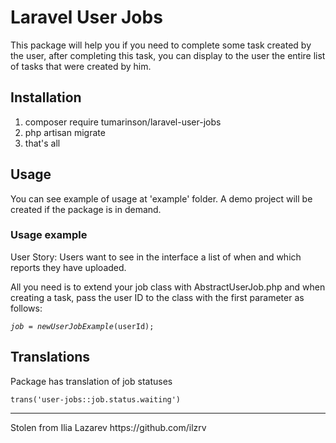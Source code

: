 # Laravel User Jobs

This package will help you if you need to complete some task created by the user, 
after completing this task, 
you can display to the user the entire list of tasks that were created by him.

## Installation
1) composer require tumarinson/laravel-user-jobs
2) php artisan migrate
3) that's all

## Usage
You can see example of usage at 'example' folder.
A demo project will be created if the package is in demand.

### Usage example

User Story: Users want to see in the interface a list of when and which reports they have uploaded.

All you need is to extend your job class with AbstractUserJob.php and when creating a task, pass the user ID to the class with the first parameter as follows:

<code>$job = new UserJobExample($userId);</code>

## Translations
Package has translation of job statuses

<code>trans('user-jobs::job.status.waiting')</code>


<hr>
Stolen from Ilia Lazarev https://github.com/ilzrv
